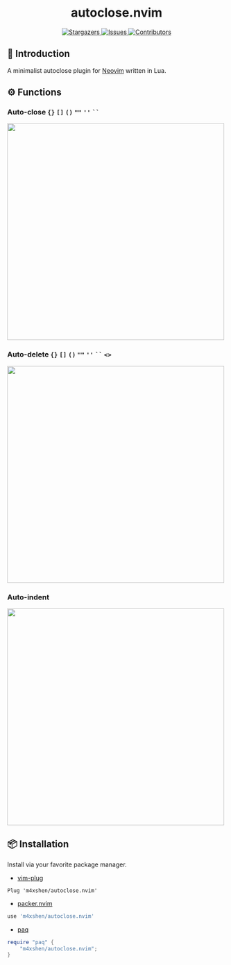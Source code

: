 <h1 align="center">
autoclose.nvim
</h1>
    
<p align="center">
<a href="https://github.com/m4xshen/autoclose.nvim/stargazers">
    <img
      alt="Stargazers"
      src="https://img.shields.io/github/stars/m4xshen/autoclose.nvim?style=for-the-badge&logo=starship&color=fae3b0&logoColor=d9e0ee&labelColor=282a36"
    />
  </a>
  <a href="https://github.com/m4xshen/autoclose.nvim/issues">
    <img
      alt="Issues"
      src="https://img.shields.io/github/issues/m4xshen/autoclose.nvim?style=for-the-badge&logo=gitbook&color=ddb6f2&logoColor=d9e0ee&labelColor=282a36"
    />
  </a>
  <a href="https://github.com/m4xshen/autoclose.nvim/contributors">
    <img
      alt="Contributors"
      src="https://img.shields.io/github/contributors/m4xshen/autoclose.nvim?style=for-the-badge&logo=opensourceinitiative&color=abe9b3&logoColor=d9e0ee&labelColor=282a36"
    />
  </a>
</p>
  
## 📃 Introduction
  
A minimalist autoclose plugin for [Neovim](https://neovim.io/) written in Lua. 

## ⚙️ Functions

### Auto-close `{}` `[]` `()` `""` `''` ``` `` ```

<img src="https://github.com/m4xshen/autoclose.nvim/blob/main/assets/close.gif" width="500">

### Auto-delete `{}` `[]` `()` `""` `''` ``` `` ``` `<>`

<img src="https://github.com/m4xshen/autoclose.nvim/blob/main/assets/delete.gif" width="500">

### Auto-indent
  <img src="https://github.com/m4xshen/autoclose.nvim/blob/main/assets/indent.gif" width="500">

## 📦 Installation

Install via your favorite package manager.
- [vim-plug](https://github.com/junegunn/vim-plug)
```VimL
Plug 'm4xshen/autoclose.nvim'
```

- [packer.nvim](https://github.com/wbthomason/packer.nvim)
```Lua
use 'm4xshen/autoclose.nvim'
```

- [paq](https://github.com/savq/paq-nvim)
```Lua
require "paq" {
    "m4xshen/autoclose.nvim";
}
```
